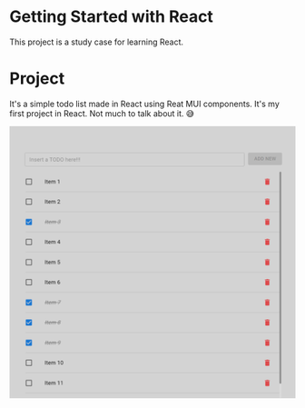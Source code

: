 # Getting Started with React

This project is a study case for learning React. 

# Project

It's a simple todo list made in React using Reat MUI components. It's my first project in React. Not much to talk about it. 😅

![Todo list page](./images/page.png)